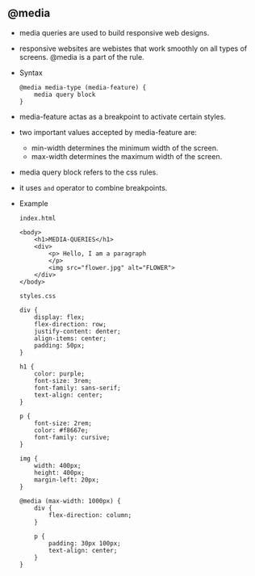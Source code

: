 ## @media
* media queries are used to build responsive web designs.
* responsive websites are webistes that work smoothly on all types of screens.
@media is a part of the rule.
* Syntax
	```
	@media media-type (media-feature) {
		media query block
	}
	```
* media-feature actas as a breakpoint to activate certain styles.
* two important values accepted by media-feature are:
	* min-width
		determines the minimum width of the screen.
	* max-width
		determines the maximum width of the screen.
* media query block refers to the css rules.
* it uses `and` operator to combine breakpoints.

* Example
	```
	index.html

	<body>
		<h1>MEDIA-QUERIES</h1>
		<div>
			<p> Hello, I am a paragraph
			</p>
			<img src="flower.jpg" alt="FLOWER">
		</div>
	</body>

	styles.css

	div {
		display: flex;
		flex-direction: row;
		justify-content: denter;
		align-items: center;
		padding: 50px;
	}

	h1 {
		color: purple;
		font-size: 3rem;
		font-family: sans-serif;
		text-align: center;
	}

	p {
		font-size: 2rem;
		color: #f8667e;
		font-family: cursive;
	}

	img {
		width: 400px;
		height: 400px;
		margin-left: 20px;
	}

	@media (max-width: 1000px) {
		div {
			flex-direction: column;
		}

		p {
			padding: 30px 100px;
			text-align: center;
		}
	}
	```
